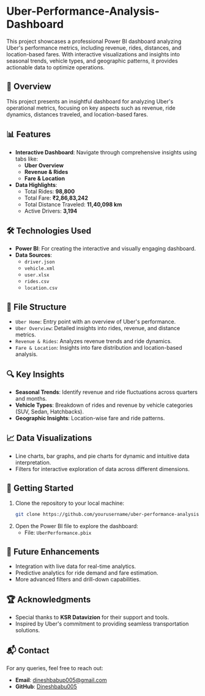 # Uber-Performance-Analysis-Dashboard
This project showcases a professional Power BI dashboard analyzing Uber's performance metrics, including revenue, rides, distances, and location-based fares. With interactive visualizations and insights into seasonal trends, vehicle types, and geographic patterns, it provides actionable data to optimize operations.

## 🌟 Overview

This project presents an insightful dashboard for analyzing Uber's operational metrics, focusing on key aspects such as revenue, ride dynamics, distances traveled, and location-based fares.

## 📊 Features

- **Interactive Dashboard**: Navigate through comprehensive insights using tabs like:
  - **Uber Overview**
  - **Revenue & Rides**
  - **Fare & Location**
- **Data Highlights**:
  - Total Rides: **98,800**
  - Total Fare: **₹2,86,83,242**
  - Total Distance Traveled: **11,40,098 km**
  - Active Drivers: **3,194**

## 🛠️ Technologies Used
- **Power BI**: For creating the interactive and visually engaging dashboard.
- **Data Sources**:
  - `driver.json`
  - `vehicle.xml`
  - `user.xlsx`
  - `rides.csv`
  - `location.csv`

## 📂 File Structure
- `Uber Home`: Entry point with an overview of Uber's performance.
- `Uber Overview`: Detailed insights into rides, revenue, and distance metrics.
- `Revenue & Rides`: Analyzes revenue trends and ride dynamics.
- `Fare & Location`: Insights into fare distribution and location-based analysis.

## 🔍 Key Insights
- **Seasonal Trends**: Identify revenue and ride fluctuations across quarters and months.
- **Vehicle Types**: Breakdown of rides and revenue by vehicle categories (SUV, Sedan, Hatchbacks).
- **Geographic Insights**: Location-wise fare and ride patterns.

## 📈 Data Visualizations
- Line charts, bar graphs, and pie charts for dynamic and intuitive data interpretation.
- Filters for interactive exploration of data across different dimensions.

## 🚀 Getting Started
1. Clone the repository to your local machine:
   ```bash
   git clone https://github.com/yourusername/uber-performance-analysis.git
   ```
2. Open the Power BI file to explore the dashboard:
   - File: `UberPerformance.pbix`

## 📌 Future Enhancements
- Integration with live data for real-time analytics.
- Predictive analytics for ride demand and fare estimation.
- More advanced filters and drill-down capabilities.

## 🏆 Acknowledgments
- Special thanks to **KSR Datavizion** for their support and tools.
- Inspired by Uber's commitment to providing seamless transportation solutions.

## 📬 Contact
For any queries, feel free to reach out:
- **Email**: dineshbabup005@gmail.com
- **GitHub**: [Dineshbabu005](https://github.com/Dineshbabu005)


